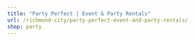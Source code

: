 ```yaml
---
title: "Party Perfect | Event & Party Rentals"
url: /richmond-city/party-perfect-event-and-party-rentals/
shop: party
---
```

